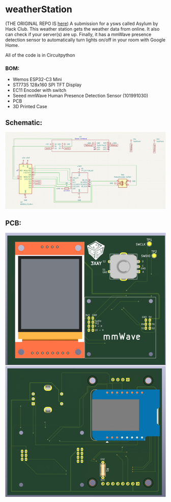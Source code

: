 # weatherStation

(THE ORIGINAL REPO IS [here](https://github.com/3XAY/weatherStation/tree/main))
A submission for a ysws called Asylum by Hack Club.
This weather station gets the weather data from online.
It also can check if your server(s) are up.
Finally, it has a mmWave presence detection sensor to automatically turn lights on/off in your room with Google Home.

All of the code is in Circuitpython

### BOM:
- Wemos ESP32-C3 Mini
- ST7735 128x160 SPI TFT Display
- EC11 Encoder with switch
- Seeed mmWave Human Presence Detection Sensor (101991030)
- PCB
- 3D Printed Case

## Schematic:
![schematic](Screenshots\schematic.png)

## PCB:
![PCB Front](Screenshots\pcbFront.png)
![PCB Back](Screenshots\pcbBack.png)